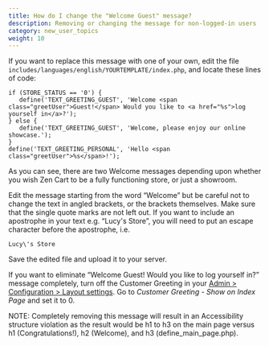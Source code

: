 ```yaml
---
title: How do I change the "Welcome Guest" message?
description: Removing or changing the message for non-logged-in users 
category: new_user_topics 
weight: 10 
---
```


If you want to replace this message with one of your own, 
edit the file 
`includes/languages/english/YOURTEMPLATE/index.php`, 
and locate these lines of code:

```
if (STORE_STATUS == '0') {
   define('TEXT_GREETING_GUEST', 'Welcome <span class="greetUser">Guest!</span> Would you like to <a href="%s">log yourself in</a>?');
} else {
   define('TEXT_GREETING_GUEST', 'Welcome, please enjoy our online showcase.');
}
define('TEXT_GREETING_PERSONAL', 'Hello <span class="greetUser">%s</span>!');
```

As you can see, there are two Welcome messages depending upon whether you wish Zen Cart to be a fully functioning store, or just a showroom.

Edit the message starting from the word “Welcome” but be careful not to change the text in angled brackets, or the brackets themselves. Make sure that the single quote marks are not left out. If you want to include an apostrophe in your text e.g. “Lucy's Store”, you will need to put an escape character before the apostrophe, i.e. 

```
Lucy\'s Store
```

Save the edited file and upload it to your server.

If you want to eliminate “Welcome Guest! Would you like to log yourself in?” message completely, turn off the Customer Greeting in your 
[Admin > Configuration > Layout settings](/user/admin_pages/configuration/configuration_layoutsettings/).  Go to *Customer Greeting - Show on Index Page* and set it to 0.

NOTE:  Completely removing this message will result in an Accessibility structure violation as the result would be h1 to h3 on the main page versus h1 (Congratulations!), h2 (Welcome), and h3 (define_main_page.php).

